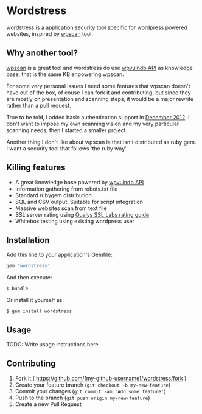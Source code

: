 # Wordstress

wordstress is a application security tool specific for wordpress powered
websites, inspired by [wpscan](https://github.com/wpscanteam/wpscan) tool.

## Why another tool?

[wpscan](https://github.com/wpscanteam/wpscan) is a great tool and wordstress
do use [wpvulndb API](https://wpvulndb.com/api) as knowledge base, that is the
same KB enpowering wpscan.

For some very personal issues I need some features that wpscan doesn't have out
of the box, of couse I can fork it and contributing, but since they are mostly
on presentation and scanning steps, it would be a major rewrite rather than a
pull request.

True to be told, I added basic authentication support in [December
2012](https://github.com/wpscanteam/wpscan/pull/45). I don't want to impose my
own scanning vision and my very particular scanning needs, then I started a
smaller project.

Another thing I don't like about wpscan is that isn't distributed as ruby gem.
I want a security tool that follows 'the ruby way'.

## Killing features

* A great knowledge base powered by [wpvulndb API](https://wpvulndb.com)
* Information gathering from robots.txt file
* Standard rubygem distribution
* SQL and CSV output. Suitable for script integration
* Massive websites scan from text file
* SSL server rating using [Qualys SSL Labs rating guide](https://www.ssllabs.com/projects/rating-guide/)
* Whitebox testing using existing wordpress user


## Installation

Add this line to your application's Gemfile:

```ruby
gem 'wordstress'
```

And then execute:

    $ bundle

Or install it yourself as:

    $ gem install wordstress

## Usage

TODO: Write usage instructions here

## Contributing

1. Fork it ( https://github.com/[my-github-username]/wordstress/fork )
2. Create your feature branch (`git checkout -b my-new-feature`)
3. Commit your changes (`git commit -am 'Add some feature'`)
4. Push to the branch (`git push origin my-new-feature`)
5. Create a new Pull Request
